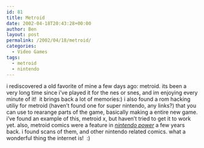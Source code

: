 ```yaml
---
id: 81
title: Metroid
date: 2002-04-18T20:43:28+00:00
author: Ben
layout: post
permalink: /2002/04/18/metroid/
categories:
  - Video Games
tags:
  - metroid
  - nintendo
---
```

i rediscovered a old favorite of mine a few days ago: metroid. its been a very long time since i&#8217;ve played it for the nes or snes, and im enjoying every minute of it!  it brings back a lot of memories:) i also found a rom hacking utiliy for metroid (haven&#8217;t found one for super nintendo, any links?) that you can use to rearange parts of the game, basically making a entire new game. i&#8217;ve found an example of this, metroid x, but haven&#8217;t tried to get it to work yet. also, metroid comics were a feature in <cite><a href="http://www.nintendo.com/">nintendo power</a></cite> a few years back. i found scans of them, and other nintendo related comics. what a wonderful thing the internet is!  :)
